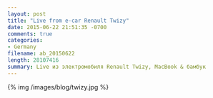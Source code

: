 ```yaml
---
layout: post
title: "Live from e-car Renault Twizy"
date: 2015-06-22 21:51:35 -0700
comments: true
categories:
- Germany
filename: ab_20150622
length: 28107416
summary: Live из электромобиля Renault Twizy, MacBook & бамбук
---
```


{% img /images/blog/twizy.jpg %}
